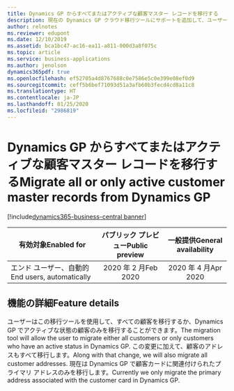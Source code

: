 ```yaml
---
title: Dynamics GP からすべてまたはアクティブな顧客マスター レコードを移行する
description: 現在の Dynamics GP クラウド移行ツールにサポートを追加して、ユーザーがすべてまたはアクティブな顧客マスター レコードを移行する必要があるかどうかを指定して追加のアドレスを移行できるようにします。
author: relnotes
ms.reviewer: edupont
ms.date: 12/10/2019
ms.assetid: bca1bc47-ac16-ea11-a811-000d3a8f075c
ms.topic: article
ms.service: business-applications
ms.author: jenolson
dynamics365pdf: true
ms.openlocfilehash: ef52705a4d8767688c0e7586e5c0e399e08ef0d9
ms.sourcegitcommit: ceff5b6bef71093d51a3afb60b3fecd4cd8a11c8
ms.translationtype: HT
ms.contentlocale: ja-JP
ms.lasthandoff: 01/25/2020
ms.locfileid: "2986819"
---
```

# <a name="migrate-all-or-only-active-customer-master-records-from-dynamics-gp"></a><span data-ttu-id="4cd07-103">Dynamics GP からすべてまたはアクティブな顧客マスター レコードを移行する</span><span class="sxs-lookup"><span data-stu-id="4cd07-103">Migrate all or only active customer master records from Dynamics GP</span></span>
[!include[dynamics365-business-central banner](../includes/dynamics365-business-central.md)]

| <span data-ttu-id="4cd07-104">有効対象</span><span class="sxs-lookup"><span data-stu-id="4cd07-104">Enabled for</span></span>    |  <span data-ttu-id="4cd07-105">パブリック プレビュー</span><span class="sxs-lookup"><span data-stu-id="4cd07-105">Public preview</span></span> | <span data-ttu-id="4cd07-106">一般提供</span><span class="sxs-lookup"><span data-stu-id="4cd07-106">General availability</span></span> | 
| ---------- | :----------: |:----------: |
|<span data-ttu-id="4cd07-107">エンド ユーザー、自動的</span><span class="sxs-lookup"><span data-stu-id="4cd07-107">End users, automatically</span></span>|<span data-ttu-id="4cd07-108">2020 年 2 月</span><span class="sxs-lookup"><span data-stu-id="4cd07-108">Feb 2020</span></span>| <span data-ttu-id="4cd07-109">2020 年 4 月</span><span class="sxs-lookup"><span data-stu-id="4cd07-109">Apr 2020</span></span>|






## <a name="feature-details"></a><span data-ttu-id="4cd07-110">機能の詳細</span><span class="sxs-lookup"><span data-stu-id="4cd07-110">Feature details</span></span>
<!--feature detail start -->
<span data-ttu-id="4cd07-111">ユーザーはこの移行ツールを使用して、すべての顧客を移行するか、Dynamics GP でアクティブな状態の顧客のみを移行することができます。</span><span class="sxs-lookup"><span data-stu-id="4cd07-111">The migration tool will allow the user to migrate either all customers or only customers who have an active status in Dynamics GP.</span></span> <span data-ttu-id="4cd07-112">この変更に加えて、顧客のアドレスもすべて移行します。</span><span class="sxs-lookup"><span data-stu-id="4cd07-112">Along with that change, we will also migrate all customer addresses.</span></span> <span data-ttu-id="4cd07-113">現在は Dynamics GP で顧客カードに関連付けられたプライマリ アドレスのみを移行します。</span><span class="sxs-lookup"><span data-stu-id="4cd07-113">Currently we only migrate the primary address associated with the customer card in Dynamics GP.</span></span>
<!--feature detail end -->









